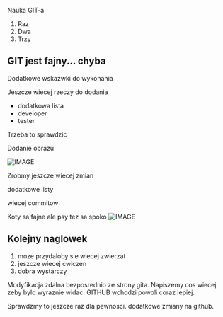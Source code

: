 Nauka GIT-a

1. Raz
2. Dwa
3. Trzy

## GIT jest fajny... chyba

Dodatkowe wskazwki do wykonania

Jeszcze wiecej rzeczy do dodania

- dodatkowa lista
- developer
- tester

Trzeba to sprawdzic

Dodanie obrazu

![IMAGE](https://encrypted-tbn0.gstatic.com/images?q=tbn:ANd9GcRB2ysrPvhIBLoo22vh1IW1cPRT4YEaSA52Rg&usqp=CAU)

Zrobmy jeszcze wiecej zmian

dodatkowe listy

wiecej commitow

Koty sa fajne ale psy tez sa spoko
![IMAGE](https://encrypted-tbn0.gstatic.com/images?q=tbn:ANd9GcTnlksy1Sj0GfBTD8N1CCyDQhJ4-P74XI0DIw&usqp=CAU)

## Kolejny naglowek
1. moze przydaloby sie wiecej zwierzat
2. jeszcze wiecej cwiczen
3. dobra wystarczy

Modyfikacja zdalna bezposrednio ze strony gita.
Napiszemy cos wiecej zeby bylo wyraznie widac.
GITHUB wchodzi powoli coraz lepiej.

Sprawdzmy to jeszcze raz dla pewnosci.
dodatkowe zmiany na github.
